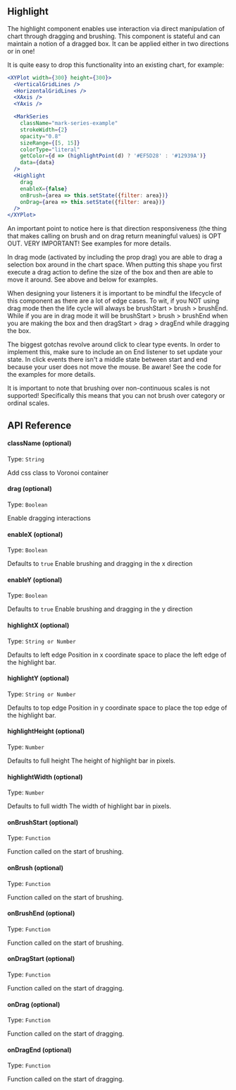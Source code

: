## Highlight

The highlight component enables use interaction via direct manipulation of chart
through dragging and brushing. This component is stateful and can maintain a
notion of a dragged box. It can be applied either in two directions or in one!

<!-- INJECT:"ZoomableChartExampleWithLink" -->

It is quite easy to drop this functionality into an existing chart, for example:

```jsx
<XYPlot width={300} height={300}>
  <VerticalGridLines />
  <HorizontalGridLines />
  <XAxis />
  <YAxis />

  <MarkSeries
    className="mark-series-example"
    strokeWidth={2}
    opacity="0.8"
    sizeRange={[5, 15]}
    colorType="literal"
    getColor={d => (highlightPoint(d) ? '#EF5D28' : '#12939A')}
    data={data}
  />
  <Highlight
    drag
    enableX={false}
    onBrush={area => this.setState({filter: area})}
    onDrag={area => this.setState({filter: area})}
  />
</XYPlot>
```

An important point to notice here is that direction responsiveness (the thing
that makes calling on brush and on drag return meaningful values) is OPT OUT.
VERY IMPORTANT! See examples for more details.

<!-- INJECT:"DragableChartExampleWithLink" -->

In drag mode (activated by including the prop drag) you are able to drag a
selection box around in the chart space. When putting this shape you first
execute a drag action to define the size of the box and then are able to move it
around. See above and below for examples.

<!-- INJECT:"BidirectionDragChartWithLink" -->

When designing your listeners it is important to be mindful the lifecycle of
this component as there are a lot of edge cases. To wit, if you NOT using drag
mode then the life cycle will always be brushStart > brush > brushEnd. While if
you are in drag mode it will be brushStart > brush > brushEnd when you are
making the box and then dragStart > drag > dragEnd while dragging the box.

The biggest gotchas revolve around click to clear type events. In order to
implement this, make sure to include an on End listener to set update your
state. In click events there isn't a middle state between start and end because
your user does not move the mouse. Be aware! See the code for the examples for
more details.

It is important to note that brushing over non-continuous scales is not
supported! Specifically this means that you can not brush over category or
ordinal scales.

## API Reference

<!-- INJECT:"SelectionPlotExampleWithLink" -->

#### className (optional)

Type: `String`

Add css class to Voronoi container

#### drag (optional)

Type: `Boolean`

Enable dragging interactions

#### enableX (optional)

Type: `Boolean`

Defaults to `true` Enable brushing and dragging in the x direction

#### enableY (optional)

Type: `Boolean`

Defaults to `true` Enable brushing and dragging in the y direction

#### highlightX (optional)

Type: `String or Number`

Defaults to left edge Position in x coordinate space to place the left edge of
the highlight bar.

#### highlightY (optional)

Type: `String or Number`

Defaults to top edge Position in y coordinate space to place the top edge of the
highlight bar.

#### highlightHeight (optional)

Type: `Number`

Defaults to full height The height of highlight bar in pixels.

#### highlightWidth (optional)

Type: `Number`

Defaults to full width The width of highlight bar in pixels.

#### onBrushStart (optional)

Type: `Function`

Function called on the start of brushing.

#### onBrush (optional)

Type: `Function`

Function called on the start of brushing.

#### onBrushEnd (optional)

Type: `Function`

Function called on the start of brushing.

#### onDragStart (optional)

Type: `Function`

Function called on the start of dragging.

#### onDrag (optional)

Type: `Function`

Function called on the start of dragging.

#### onDragEnd (optional)

Type: `Function`

Function called on the start of dragging.
